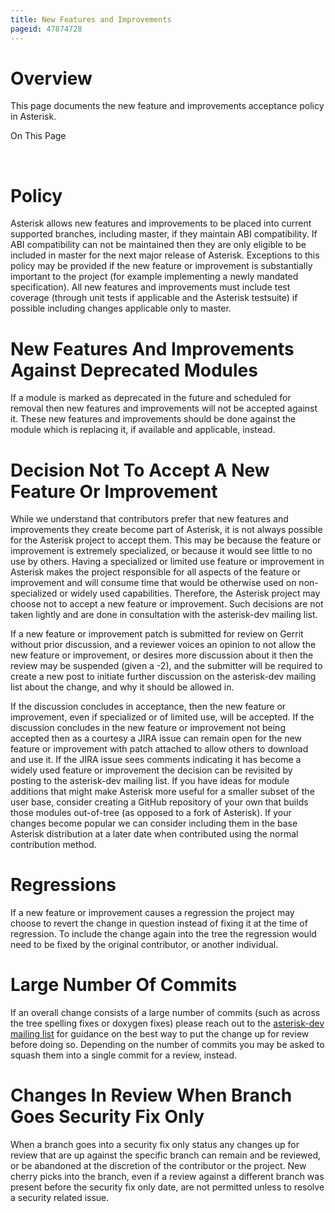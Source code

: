```yaml
---
title: New Features and Improvements
pageid: 47874728
---
```


Overview
========

This page documents the new feature and improvements acceptance policy in Asterisk.

On This Page 

 

Policy
======

Asterisk allows new features and improvements to be placed into current supported branches, including master, if they maintain ABI compatibility. If ABI compatibility can not be maintained then they are only eligible to be included in master for the next major release of Asterisk. Exceptions to this policy may be provided if the new feature or improvement is substantially important to the project (for example implementing a newly mandated specification). All new features and improvements must include test coverage (through unit tests if applicable and the Asterisk testsuite) if possible including changes applicable only to master.

New Features And Improvements Against Deprecated Modules
========================================================

If a module is marked as deprecated in the future and scheduled for removal then new features and improvements will not be accepted against it. These new features and improvements should be done against the module which is replacing it, if available and applicable, instead.

Decision Not To Accept A New Feature Or Improvement
===================================================

While we understand that contributors prefer that new features and improvements they create become part of Asterisk, it is not always possible for the Asterisk project to accept them. This may be because the feature or improvement is extremely specialized, or because it would see little to no use by others. Having a specialized or limited use feature or improvement in Asterisk makes the project responsible for all aspects of the feature or improvement and will consume time that would be otherwise used on non-specialized or widely used capabilities. Therefore, the Asterisk project may choose not to accept a new feature or improvement. Such decisions are not taken lightly and are done in consultation with the asterisk-dev mailing list.

If a new feature or improvement patch is submitted for review on Gerrit without prior discussion, and a reviewer voices an opinion to not allow the new feature or improvement, or desires more discussion about it then the review may be suspended (given a -2), and the submitter will be required to create a new post to initiate further discussion on the asterisk-dev mailing list about the change, and why it should be allowed in.

If the discussion concludes in acceptance, then the new feature or improvement, even if specialized or of limited use, will be accepted. If the discussion concludes in the new feature or improvement not being accepted then as a courtesy a JIRA issue can remain open for the new feature or improvement with patch attached to allow others to download and use it. If the JIRA issue sees comments indicating it has become a widely used feature or improvement the decision can be revisited by posting to the asterisk-dev mailing list. If you have ideas for module additions that might make Asterisk more useful for a smaller subset of the user base, consider creating a GitHub repository of your own that builds those modules out-of-tree (as opposed to a fork of Asterisk). If your changes become popular we can consider including them in the base Asterisk distribution at a later date when contributed using the normal contribution method.

Regressions
===========

If a new feature or improvement causes a regression the project may choose to revert the change in question instead of fixing it at the time of regression. To include the change again into the tree the regression would need to be fixed by the original contributor, or another individual.

Large Number Of Commits
=======================

If an overall change consists of a large number of commits (such as across the tree spelling fixes or doxygen fixes) please reach out to the [asterisk-dev mailing list](http://lists.digium.com/mailman/listinfo/asterisk-dev) for guidance on the best way to put the change up for review before doing so. Depending on the number of commits you may be asked to squash them into a single commit for a review, instead.

Changes In Review When Branch Goes Security Fix Only
====================================================

When a branch goes into a security fix only status any changes up for review that are up against the specific branch can remain and be reviewed, or be abandoned at the discretion of the contributor or the project. New cherry picks into the branch, even if a review against a different branch was present before the security fix only date, are not permitted unless to resolve a security related issue.

  
